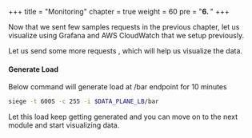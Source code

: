 +++
title = "Monitoring"
chapter = true
weight = 60
pre = "<b>6. </b>"
+++

Now that we sent few samples requests in the previous chapter, let us visualize using Grafana and AWS CloudWatch that we setup previously.

Let us send some more requests , which will help us visualize the data.

#### Generate Load

Below command will generate load at /bar endpoint for 10 minutes

```bash
siege -t 600S -c 255 -i $DATA_PLANE_LB/bar
```

Let this load keep getting generated and you can move on to the next module and start visualizing data.